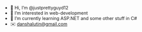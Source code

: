 - 👋 Hi, I’m @justprettyguyd12
- 👀 I’m interested in web-development
- 🌱 I’m currently learning ASP.NET and some other stuff in C#
- ✉️ danshalutin@gmail.com


